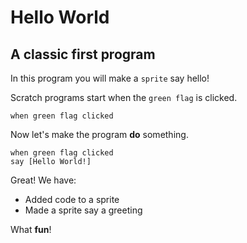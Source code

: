 # Hello World

## A classic first program

In this program you will make a `sprite` say hello!

Scratch programs start when the `green flag` is clicked.

```scratchblocks
when green flag clicked
```

Now let's make the program **do** something.

```scratchblocks    
when green flag clicked
say [Hello World!]
```

Great! We have:

* Added code to a sprite
* Made a sprite say a greeting

What **fun**!
